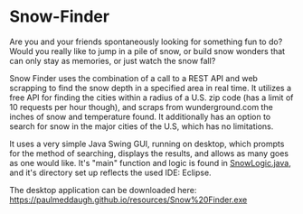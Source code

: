 # Snow-Finder
Are you and your friends spontaneously looking for something fun to do? Would you really like to jump in a pile of snow, or build snow wonders that can only stay as memories, or just watch the snow fall?

Snow Finder uses the combination of a call to a REST API and web scrapping to find the snow depth in a specified area in real time. It utilizes a free API for finding the cities within a radius of a U.S. zip code (has a limit of 10 requests per hour though), and scraps from wunderground.com the inches of snow and temperature found. It additionally has an option to search for snow in the major cities of the U.S, which has no limitations.

It uses a very simple Java Swing GUI, running on desktop, which prompts for the method of searching, displays the results, and allows as many goes as one would like. It's "main" function and logic is found in [SnowLogic.java](/src/main/java/com/snowfinder/logic/SnowLogic.java), and it's directory set up reflects the used IDE: Eclipse.

The desktop application can be downloaded here: https://paulmeddaugh.github.io/resources/Snow%20Finder.exe